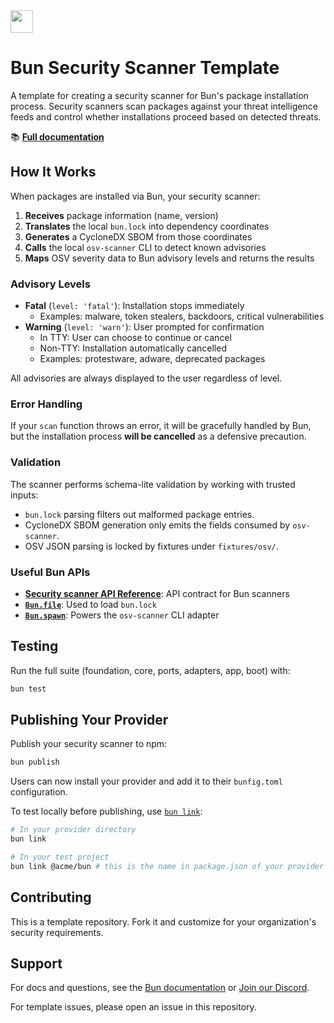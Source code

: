 <img src="https://bun.com/logo.png" height="36" />

# Bun Security Scanner Template

A template for creating a security scanner for Bun's package installation
process. Security scanners scan packages against your threat intelligence feeds
and control whether installations proceed based on detected threats.

📚 [**Full documentation**](https://bun.com/docs/install/security-scanner-api)

## How It Works

When packages are installed via Bun, your security scanner:

1. **Receives** package information (name, version)
2. **Translates** the local `bun.lock` into dependency coordinates
3. **Generates** a CycloneDX SBOM from those coordinates
4. **Calls** the local `osv-scanner` CLI to detect known advisories
5. **Maps** OSV severity data to Bun advisory levels and returns the results

### Advisory Levels

- **Fatal** (`level: 'fatal'`): Installation stops immediately
  - Examples: malware, token stealers, backdoors, critical vulnerabilities
- **Warning** (`level: 'warn'`): User prompted for confirmation
  - In TTY: User can choose to continue or cancel
  - Non-TTY: Installation automatically cancelled
  - Examples: protestware, adware, deprecated packages

All advisories are always displayed to the user regardless of level.

### Error Handling

If your `scan` function throws an error, it will be gracefully handled by Bun, but the installation process **will be cancelled** as a defensive precaution.

### Validation

The scanner performs schema-lite validation by working with trusted inputs:

- `bun.lock` parsing filters out malformed package entries.
- CycloneDX SBOM generation only emits the fields consumed by `osv-scanner`.
- OSV JSON parsing is locked by fixtures under `fixtures/osv/`.

### Useful Bun APIs

- [**Security scanner API Reference**](https://bun.com/docs/install/security-scanner-api): API contract for Bun scanners
- [**`Bun.file`**](https://bun.com/docs/api/file-io): Used to load `bun.lock`
- [**`Bun.spawn`**](https://bun.com/docs/api/spawn): Powers the `osv-scanner` CLI adapter

## Testing

Run the full suite (foundation, core, ports, adapters, app, boot) with:

```bash
bun test
```

## Publishing Your Provider

Publish your security scanner to npm:

```bash
bun publish
```

Users can now install your provider and add it to their `bunfig.toml` configuration.

To test locally before publishing, use [`bun link`](https://bun.sh/docs/cli/link):

```bash
# In your provider directory
bun link

# In your test project
bun link @acme/bun # this is the name in package.json of your provider
```

## Contributing

This is a template repository. Fork it and customize for your organization's
security requirements.

## Support

For docs and questions, see the [Bun documentation](https://bun.com/docs/install/security-scanner-api) or [Join our Discord](https://bun.com/discord).

For template issues, please open an issue in this repository.
